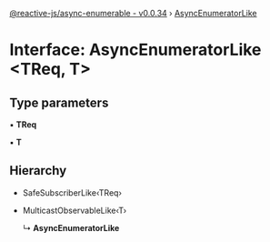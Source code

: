 [@reactive-js/async-enumerable - v0.0.34](../README.md) › [AsyncEnumeratorLike](asyncenumeratorlike.md)

# Interface: AsyncEnumeratorLike <**TReq, T**>

## Type parameters

▪ **TReq**

▪ **T**

## Hierarchy

* SafeSubscriberLike‹TReq›

* MulticastObservableLike‹T›

  ↳ **AsyncEnumeratorLike**
